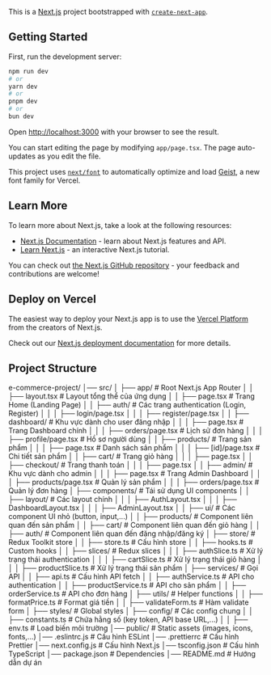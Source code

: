 This is a [Next.js](https://nextjs.org) project bootstrapped with [`create-next-app`](https://nextjs.org/docs/app/api-reference/cli/create-next-app).

## Getting Started

First, run the development server:

```bash
npm run dev
# or
yarn dev
# or
pnpm dev
# or
bun dev
```

Open [http://localhost:3000](http://localhost:3000) with your browser to see the result.

You can start editing the page by modifying `app/page.tsx`. The page auto-updates as you edit the file.

This project uses [`next/font`](https://nextjs.org/docs/app/building-your-application/optimizing/fonts) to automatically optimize and load [Geist](https://vercel.com/font), a new font family for Vercel.

## Learn More

To learn more about Next.js, take a look at the following resources:

- [Next.js Documentation](https://nextjs.org/docs) - learn about Next.js features and API.
- [Learn Next.js](https://nextjs.org/learn) - an interactive Next.js tutorial.

You can check out [the Next.js GitHub repository](https://github.com/vercel/next.js) - your feedback and contributions are welcome!

## Deploy on Vercel

The easiest way to deploy your Next.js app is to use the [Vercel Platform](https://vercel.com/new?utm_medium=default-template&filter=next.js&utm_source=create-next-app&utm_campaign=create-next-app-readme) from the creators of Next.js.

Check out our [Next.js deployment documentation](https://nextjs.org/docs/app/building-your-application/deploying) for more details.

## Project Structure
e-commerce-project/
│── src/
│   ├── app/                   # Root Next.js App Router
│   │   ├── layout.tsx         # Layout tổng thể của ứng dụng
│   │   ├── page.tsx           # Trang Home (Landing Page)
│   │   ├── auth/              # Các trang authentication (Login, Register)
│   │   │   ├── login/page.tsx
│   │   │   ├── register/page.tsx
│   │   ├── dashboard/         # Khu vực dành cho user đăng nhập
│   │   │   ├── page.tsx       # Trang Dashboard chính
│   │   │   ├── orders/page.tsx   # Lịch sử đơn hàng
│   │   │   ├── profile/page.tsx  # Hồ sơ người dùng
│   │   ├── products/          # Trang sản phẩm
│   │   │   ├── page.tsx       # Danh sách sản phẩm
│   │   │   ├── [id]/page.tsx  # Chi tiết sản phẩm
│   │   ├── cart/              # Trang giỏ hàng
│   │   │   ├── page.tsx
│   │   ├── checkout/          # Trang thanh toán
│   │   │   ├── page.tsx
│   │   ├── admin/             # Khu vực dành cho admin
│   │   │   ├── page.tsx       # Trang Admin Dashboard
│   │   │   ├── products/page.tsx  # Quản lý sản phẩm
│   │   │   ├── orders/page.tsx    # Quản lý đơn hàng
│   ├── components/            # Tái sử dụng UI components
│   │   ├── layout/            # Các layout chính
│   │   │   ├── AuthLayout.tsx
│   │   │   ├── DashboardLayout.tsx
│   │   │   ├── AdminLayout.tsx
│   │   ├── ui/                # Các component UI nhỏ (button, input,...)
│   │   ├── products/          # Component liên quan đến sản phẩm
│   │   ├── cart/              # Component liên quan đến giỏ hàng
│   │   ├── auth/              # Component liên quan đến đăng nhập/đăng ký
│   ├── store/                 # Redux Toolkit store
│   │   ├── store.ts           # Cấu hình store
│   │   ├── hooks.ts           # Custom hooks
│   │   ├── slices/            # Redux slices
│   │   │   ├── authSlice.ts   # Xử lý trạng thái authentication
│   │   │   ├── cartSlice.ts   # Xử lý trạng thái giỏ hàng
│   │   │   ├── productSlice.ts  # Xử lý trạng thái sản phẩm
│   ├── services/              # Gọi API
│   │   ├── api.ts             # Cấu hình API fetch
│   │   ├── authService.ts     # API cho authentication
│   │   ├── productService.ts  # API cho sản phẩm
│   │   ├── orderService.ts    # API cho đơn hàng
│   ├── utils/                 # Helper functions
│   │   ├── formatPrice.ts     # Format giá tiền
│   │   ├── validateForm.ts    # Hàm validate form
│   ├── styles/                # Global styles
│   ├── config/                # Các config chung
│   │   ├── constants.ts       # Chứa hằng số (key token, API base URL,...)
│   │   ├── env.ts             # Load biến môi trường
│── public/                    # Static assets (images, icons, fonts,...)
│── .eslintrc.js                # Cấu hình ESLint
│── .prettierrc                 # Cấu hình Prettier
│── next.config.js              # Cấu hình Next.js
│── tsconfig.json               # Cấu hình TypeScript
│── package.json                # Dependencies
│── README.md                   # Hướng dẫn dự án


